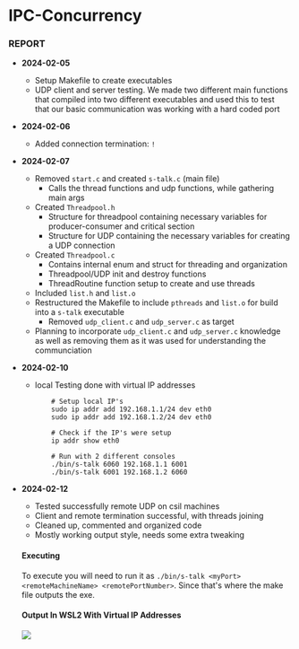 # IPC-Concurrency

### REPORT

- **2024-02-05**
    - Setup Makefile to create executables
    - UDP client and server testing. We made two different main functions that compiled into two different executables and used this to test that our basic communication was working with a hard coded port

- **2024-02-06**
    - Added connection termination:  `!`

- **2024-02-07**
    - Removed `start.c` and created `s-talk.c` (main file)
        - Calls the thread functions and udp functions, while gathering main args
    - Created `Threadpool.h`
        - Structure for threadpool containing necessary variables for producer-consumer and critical section
        - Structure for UDP containing the necessary variables for creating a UDP connection
    - Created `Threadpool.c`
        - Contains internal enum and struct for threading and organization
        - Threadpool/UDP init and destroy functions
        - ThreadRoutine function setup to create and use threads
    - Included `list.h` and `list.o`
    - Restructured the Makefile to include `pthreads` and `list.o` for build into a `s-talk` executable
        - Removed `udp_client.c` and `udp_server.c` as target
    - Planning to incorporate `udp_client.c` and `udp_server.c` knowledge as well as removing them as it was used for understanding the communciation

- **2024-02-10**
    - local Testing done with virtual IP addresses
        ```shell
            # Setup local IP's
            sudo ip addr add 192.168.1.1/24 dev eth0
            sudo ip addr add 192.168.1.2/24 dev eth0

            # Check if the IP's were setup
            ip addr show eth0

            # Run with 2 different consoles
            ./bin/s-talk 6060 192.168.1.1 6001
            ./bin/s-talk 6001 192.168.1.2 6060
        ```

- **2024-02-12**
    - Tested successfully remote UDP on csil machines
    - Client and remote termination successful, with threads joining
    - Cleaned up, commented and organized code
    - Mostly working output style, needs some extra tweaking

    #### **Executing**
    To execute you will need to run it as `./bin/s-talk <myPort> <remoteMachineName> <remotePortNumber>`. Since that's where the make file outputs the exe.
    
    #### **Output In WSL2 With Virtual IP Addresses**
    
    ![](<Local testing.png>)